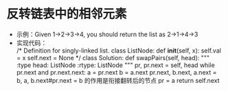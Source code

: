 # 反转链表中的相邻元素
- 示例：Given 1->2->3->4, you should return the list as 2->1->4->3
- 实现代码：  
/* Definition for singly-linked list.
   class ListNode:
     def __init__(self, x):
         self.val = x
         self.next = None 
 */
class Solution:
    def swapPairs(self, head):
        """
        :type head: ListNode
        :rtype: ListNode
        """
        pr, pr.next = self, head
        while pr.next and pr.next.next:
          a = pr.next
          b = a.next
          pr.next, b.next, a.next = b, a, b.next#pr.next = b 的作用是衔接翻转后的节点
          pr = a
        return self.next 
